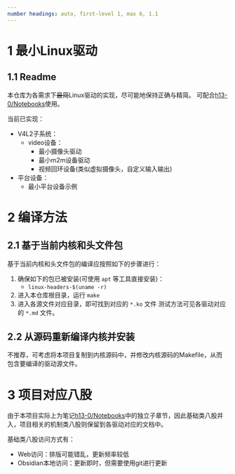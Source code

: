 ```yaml
---
number headings: auto, first-level 1, max 6, 1.1
---
```

# 1 最小Linux驱动

## 1.1 Readme

本仓库为各需求下~~最简~~Linux驱动的实现，尽可能地保持正确与精简。
可配合[h13-0/Notebooks](https://github.com/h13-0/Notebooks)使用。

当前已实现：
- V4L2子系统：
	- video设备：
		- 最小摄像头驱动
		- 最小m2m设备驱动
		- 视频回环设备(类似虚拟摄像头，自定义输入输出)
- 平台设备：
	- 最小平台设备示例

# 2 编译方法

## 2.1 基于当前内核和头文件包

基于当前内核和头文件包的编译应按照如下的步骤进行：
1. 确保如下的包已被安装(可使用 `apt` 等工具直接安装)：
	- `linux-headers-$(uname -r)`
2. 进入本仓库根目录，运行 `make`
3. 进入各源文件对应目录，即可找到对应的 `*.ko` 文件
测试方法可见各驱动对应的 `*.md` 文件。

## 2.2 从源码重新编译内核并安装

不推荐，可考虑将本项目复制到内核源码中，并修改内核源码的Makefile，从而包含要编译的驱动源文件。

# 3 项目对应八股

由于本项目实际上为笔记[h13-0/Notebooks](https://github.com/h13-0/Notebooks)中的独立子章节，因此基础类八股并入，项目相关的机制类八股则保留到各驱动对应的文档中。

基础类八股访问方式有：
- Web访问：排版可能错乱，更新频率较低
- Obsidian本地访问：更新即时，但需要使用git进行更新
